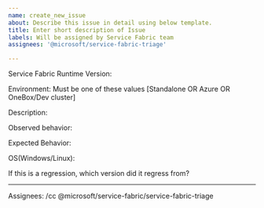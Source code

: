 ```yaml
---
name: create_new_issue
about: Describe this issue in detail using below template.
title: Enter short description of Issue
labels: Will be assigned by Service Fabric team 
assignees: '@microsoft/service-fabric-triage'

---
```

Service Fabric Runtime Version: 

Environment: Must be one of these values [Standalone OR Azure OR OneBox/Dev cluster]

Description: 

Observed behavior:

Expected Behavior:

OS(Windows/Linux): 

If this is a regression, which version did it regress from?

---
Assignees: /cc @microsoft/service-fabric/service-fabric-triage
